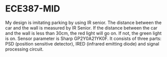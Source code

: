 # ECE387-MID

My design is imitating parking by using IR senior. The distance between the car and the wall is measured by IR Senior. If the distance between the car and the wall is less than 30cm, the red light will go on. If not, the green light is on. Sensor parameter is Sharp GP2Y0A21YK0F. It consists of three parts: PSD (position sensitive detector), IRED (infrared emitting diode) and signal processing circuit. 
